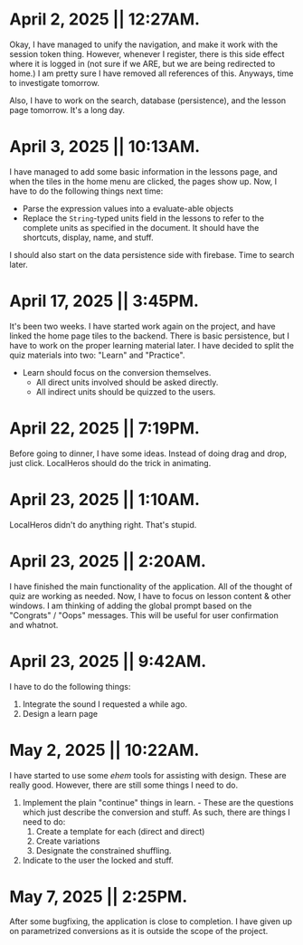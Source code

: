 # April 2, 2025 || 12:27AM.

Okay, I have managed to unify the navigation, and make it work with the session token thing.
However, whenever I register, there is this side effect where it is logged in (not sure if we ARE, but we are being redirected to home.)
I am pretty sure I have removed all references of this. Anyways, time to investigate tomorrow.

Also, I have to work on the search, database (persistence), and the lesson page tomorrow. It's a long day.

# April 3, 2025 || 10:13AM.

I have managed to add some basic information in the lessons page, and when the tiles in the home
menu are clicked, the pages show up. Now, I have to do the following things next time:
- Parse the expression values into a evaluate-able objects
- Replace the `String`-typed units field in the lessons to refer to the complete units as
  specified in the document. It should have the shortcuts, display, name, and stuff.

I should also start on the data persistence side with firebase. Time to search later.

# April 17, 2025 || 3:45PM.

It's been two weeks. I have started work again on the project, and have linked the home page tiles
to the backend. There is basic persistence, but I have to work on the proper learning material later.
I have decided to split the quiz materials into two: "Learn" and "Practice".
- Learn should focus on the conversion themselves.
  - All direct units involved should be asked directly.
  - All indirect units should be quizzed to the users.

# April 22, 2025 || 7:19PM.
Before going to dinner, I have some ideas.
Instead of doing drag and drop, just click. LocalHeros should do the trick in animating.

# April 23, 2025 || 1:10AM.
LocalHeros didn't do anything right. That's stupid.

# April 23, 2025 || 2:20AM.
I have finished the main functionality of the application. All of the thought of quiz are
working as needed. Now, I have to focus on lesson content & other windows. I am thinking of
adding the global prompt based on the "Congrats" / "Oops" messages. This will be useful for
user confirmation and whatnot.

# April 23, 2025 || 9:42AM.
I have to do the following things:
  1. Integrate the sound I requested a while ago.
  2. Design a learn page


# May 2, 2025 || 10:22AM.
I have started to use some *ehem* tools for assisting with design. These are really good.
However, there are still some things I need to do.
  1. Implement the plain "continue" things in learn.
    - These are the questions which just describe the conversion and stuff.
    As such, there are things I need to do:
      1. Create a template for each (direct and direct)
      2. Create variations
      3. Designate the constrained shuffling.
  2. Indicate to the user the locked and stuff.

# May 7, 2025 || 2:25PM.
After some bugfixing, the application is close to completion. I have given up on parametrized conversions as it is outside the scope of the project.